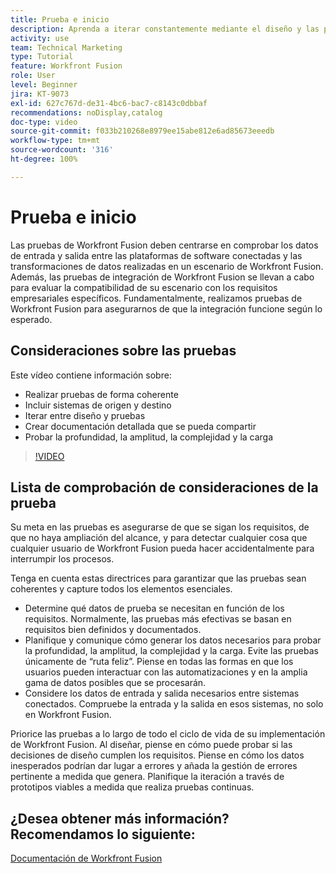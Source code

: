 ```yaml
---
title: Prueba e inicio
description: Aprenda a iterar constantemente mediante el diseño y las pruebas y a crear documentación detallada y compartible al utilizar  [!DNL Adobe Workfront Fusion].
activity: use
team: Technical Marketing
type: Tutorial
feature: Workfront Fusion
role: User
level: Beginner
jira: KT-9073
exl-id: 627c767d-de31-4bc6-bac7-c8143c0dbbaf
recommendations: noDisplay,catalog
doc-type: video
source-git-commit: f033b210268e8979ee15abe812e6ad85673eeedb
workflow-type: tm+mt
source-wordcount: '316'
ht-degree: 100%

---
```


# Prueba e inicio

Las pruebas de Workfront Fusion deben centrarse en comprobar los datos de entrada y salida entre las plataformas de software conectadas y las transformaciones de datos realizadas en un escenario de Workfront Fusion. Además, las pruebas de integración de Workfront Fusion se llevan a cabo para evaluar la compatibilidad de su escenario con los requisitos empresariales específicos. Fundamentalmente, realizamos pruebas de Workfront Fusion para asegurarnos de que la integración funcione según lo esperado.

## Consideraciones sobre las pruebas

Este vídeo contiene información sobre:

* Realizar pruebas de forma coherente
* Incluir sistemas de origen y destino
* Iterar entre diseño y pruebas
* Crear documentación detallada que se pueda compartir
* Probar la profundidad, la amplitud, la complejidad y la carga

>[!VIDEO](https://video.tv.adobe.com/v/335315/?quality=12&learn=on)

## Lista de comprobación de consideraciones de la prueba

Su meta en las pruebas es asegurarse de que se sigan los requisitos, de que no haya ampliación del alcance, y para detectar cualquier cosa que cualquier usuario de Workfront Fusion pueda hacer accidentalmente para interrumpir los procesos.

Tenga en cuenta estas directrices para garantizar que las pruebas sean coherentes y capture todos los elementos esenciales.

* Determine qué datos de prueba se necesitan en función de los requisitos. Normalmente, las pruebas más efectivas se basan en requisitos bien definidos y documentados.
* Planifique y comunique cómo generar los datos necesarios para probar la profundidad, la amplitud, la complejidad y la carga. Evite las pruebas únicamente de “ruta feliz”. Piense en todas las formas en que los usuarios pueden interactuar con las automatizaciones y en la amplia gama de datos posibles que se procesarán.
* Considere los datos de entrada y salida necesarios entre sistemas conectados. Compruebe la entrada y la salida en esos sistemas, no solo en Workfront Fusion.

Priorice las pruebas a lo largo de todo el ciclo de vida de su implementación de Workfront Fusion. Al diseñar, piense en cómo puede probar si las decisiones de diseño cumplen los requisitos. Piense en cómo los datos inesperados podrían dar lugar a errores y añada la gestión de errores pertinente a medida que genera. Planifique la iteración a través de prototipos viables a medida que realiza pruebas continuas.

## ¿Desea obtener más información? Recomendamos lo siguiente:

[Documentación de Workfront Fusion](https://experienceleague.adobe.com/docs/workfront/using/adobe-workfront-fusion/workfront-fusion-2.html?lang=es)
